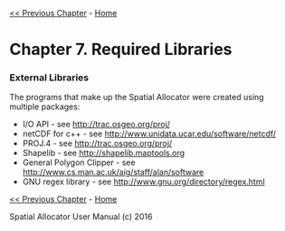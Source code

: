 [<< Previous Chapter](SA_ch06_support.md) - [Home](README.md)

Chapter 7. Required Libraries
=====

 

### External Libraries

The programs that make up the Spatial Allocator were created using multiple packages:

-   I/O API - see <http://trac.osgeo.org/proj/>
-   netCDF for c++ - see <http://www.unidata.ucar.edu/software/netcdf/>
-   PROJ.4  - see <http://trac.osgeo.org/proj/>
-   Shapelib - see <http://shapelib.maptools.org>
-   General Polygon Clipper - see <http://www.cs.man.ac.uk/aig/staff/alan/software>
-   GNU regex library - see <http://www.gnu.org/directory/regex.html>

[<< Previous Chapter](SA_ch06_support.md) - [Home](README.md)

Spatial Allocator User Manual (c) 2016<br>

